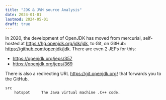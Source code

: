 ```yaml
---
title: "JDK & JVM source Analysis"
date: 2024-01-01
lastmod: 2024-05-01
draft: true
---
```


In 2020, the development of OpenJDK has moved from mercurial, self-hosted at https://hg.openjdk.org/jdk/jdk, to Git, on GitHub: https://github.com/openjdk/jdk. There are even 2 JEPs for this:
- https://openjdk.org/jeps/357
- https://openjdk.org/jeps/369

There is also a redirecting URL https://git.openjdk.org/ that forwards you to the GitHub.

```
src
    hotspot     The Java virtual machine .C++ code.
```
